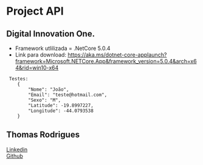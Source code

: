 # Project API

## Digital Innovation One.


- Framework utlilizada = .NetCore 5.0.4
- Link para download: https://aka.ms/dotnet-core-applaunch?framework=Microsoft.NETCore.App&framework_version=5.0.4&arch=x64&rid=win10-x64

```
 Testes:
    {
        "Nome": "João",
        "Email": "teste@hotmail.com",
        "Sexo": "M",
        "Latitude": -19.8997227,
        "Longitude": -44.0793538
    }
```

## Thomas Rodrigues
[Linkedin](http://linkedin.com/in/thomas-rodrigues-322463127)  
[Github](https://github.com/Thomaslr14) 

